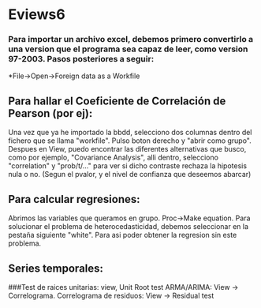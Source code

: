# Eviews6

### Para importar un archivo excel, debemos primero convertirlo a una version que el programa sea capaz de leer, como version 97-2003. Pasos posteriores a seguir:
*File->Open->Foreign data as a Workfile

## Para hallar el Coeficiente de Correlación de Pearson (por ej):
Una vez que ya he importado la bbdd, selecciono dos columnas dentro del fichero que se llama "workfile". Pulso boton derecho y "abrir como grupo". Despues en View, puedo encontrar las diferentes alternativas que busco, como por ejemplo, "Covariance Analysis", alli dentro, selecciono "correlation" y "prob/t/..." para ver si dicho contraste rechaza la hipotesis nula o no. (Segun el pvalor, y el nivel de confianza que deseemos abarcar)

## Para calcular regresiones: 
Abrimos las variables que queramos en grupo. Proc->Make equation. Para solucionar el problema de heterocedasticidad, debemos seleccionar en la pestaña siguiente "white". Para asi poder obtener la regresion sin este problema.

## Series temporales:
###Test de raices unitarias: view, Unit Root test 
ARMA/ARIMA: View -> Correlograma. 
Correlograma de residuos: View -> Residual test
